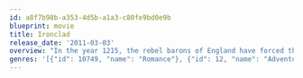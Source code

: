 ```yaml
---
id: a8f7b98b-a353-4d5b-a1a3-c80fe9bd0e9b
blueprint: movie
title: Ironclad
release_date: '2011-03-03'
overview: "In the year 1215, the rebel barons of England have forced their despised King John to put his royal seal on the Magna Carta, a seminal document that upheld the rights of free men. Yet within months of pledging himself to the great charter, the King reneged on his word and assembled a mercenary army on the south coast of England with the intention of bringing the barons and the country back under his tyrannical rule. Barring his way stood the mighty Rochester castle, a place that would become the symbol of the rebel's momentous struggle for justice and freedom."
genres: '[{"id": 10749, "name": "Romance"}, {"id": 12, "name": "Adventure"}, {"id": 28, "name": "Action"}, {"id": 36, "name": "History"}]'
---
```

